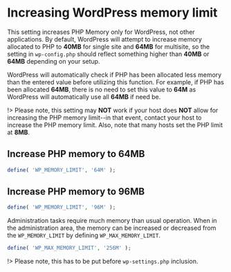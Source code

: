 # Increasing WordPress memory limit

This setting increases PHP Memory only for WordPress, not other applications. By default, WordPress will attempt to increase memory allocated to PHP to **40MB** for single site and **64MB** for multisite, so the setting in ```wp-config.php``` should reflect something higher than **40MB** or **64MB** depending on your setup.

WordPress will automatically check if PHP has been allocated less memory than the entered value before utilizing this function. For example, if PHP has been allocated **64MB**, there is no need to set this value to **64M** as WordPress will automatically use all **64MB** if need be.

!> Please note, this setting may **NOT** work if your host does **NOT** allow for increasing the PHP memory limit--in that event, contact your host to increase the PHP memory limit. Also, note that many hosts set the PHP limit at **8MB**.

## Increase PHP memory to 64MB

```php
define( 'WP_MEMORY_LIMIT', '64M' );
```

## Increase PHP memory to 96MB

```php
define( 'WP_MEMORY_LIMIT', '96M' );
```

Administration tasks require much memory than usual operation. When in the administration area, the memory can be increased or decreased from the ```WP_MEMORY_LIMIT``` by defining ```WP_MAX_MEMORY_LIMIT```.

```php
define( 'WP_MAX_MEMORY_LIMIT', '256M' );
```

!> Please note, this has to be put before ```wp-settings.php``` inclusion.
